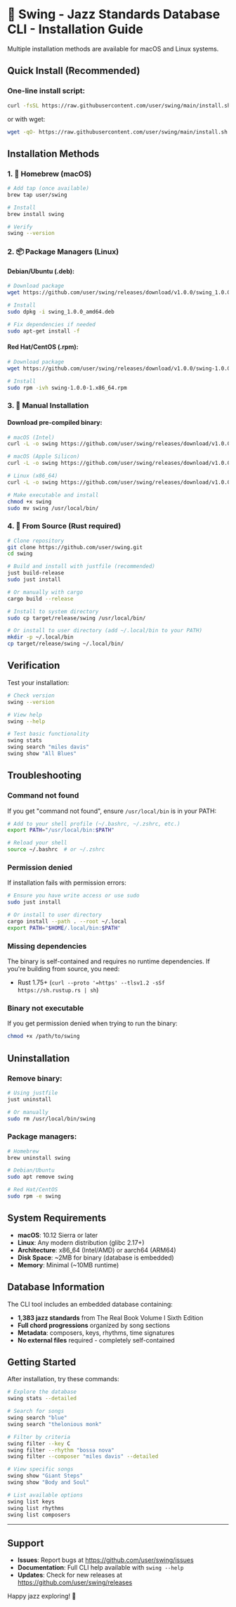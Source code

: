 # 🎵 Swing - Jazz Standards Database CLI - Installation Guide

Multiple installation methods are available for macOS and Linux systems.

## Quick Install (Recommended)

### One-line install script:
```bash
curl -fsSL https://raw.githubusercontent.com/user/swing/main/install.sh | bash
```

or with wget:
```bash
wget -qO- https://raw.githubusercontent.com/user/swing/main/install.sh | bash
```

## Installation Methods

### 1. 🍺 Homebrew (macOS)

```bash
# Add tap (once available)
brew tap user/swing

# Install
brew install swing

# Verify
swing --version
```

### 2. 📦 Package Managers (Linux)

#### Debian/Ubuntu (.deb):
```bash
# Download package
wget https://github.com/user/swing/releases/download/v1.0.0/swing_1.0.0_amd64.deb

# Install
sudo dpkg -i swing_1.0.0_amd64.deb

# Fix dependencies if needed
sudo apt-get install -f
```

#### Red Hat/CentOS (.rpm):
```bash
# Download package  
wget https://github.com/user/swing/releases/download/v1.0.0/swing-1.0.0-1.x86_64.rpm

# Install
sudo rpm -ivh swing-1.0.0-1.x86_64.rpm
```

### 3. 🔧 Manual Installation

#### Download pre-compiled binary:
```bash
# macOS (Intel)
curl -L -o swing https://github.com/user/swing/releases/download/v1.0.0/swing-macos-x86_64

# macOS (Apple Silicon)
curl -L -o swing https://github.com/user/swing/releases/download/v1.0.0/swing-macos-aarch64

# Linux (x86_64)
curl -L -o swing https://github.com/user/swing/releases/download/v1.0.0/swing-linux-x86_64

# Make executable and install
chmod +x swing
sudo mv swing /usr/local/bin/
```

### 4. 🦀 From Source (Rust required)

```bash
# Clone repository
git clone https://github.com/user/swing.git
cd swing

# Build and install with justfile (recommended)
just build-release
sudo just install

# Or manually with cargo
cargo build --release

# Install to system directory
sudo cp target/release/swing /usr/local/bin/

# Or install to user directory (add ~/.local/bin to your PATH)
mkdir -p ~/.local/bin
cp target/release/swing ~/.local/bin/
```

## Verification

Test your installation:

```bash
# Check version
swing --version

# View help
swing --help

# Test basic functionality
swing stats
swing search "miles davis"
swing show "All Blues"
```

## Troubleshooting

### Command not found
If you get "command not found", ensure `/usr/local/bin` is in your PATH:

```bash
# Add to your shell profile (~/.bashrc, ~/.zshrc, etc.)
export PATH="/usr/local/bin:$PATH"

# Reload your shell
source ~/.bashrc  # or ~/.zshrc
```

### Permission denied
If installation fails with permission errors:

```bash
# Ensure you have write access or use sudo
sudo just install

# Or install to user directory
cargo install --path . --root ~/.local
export PATH="$HOME/.local/bin:$PATH"
```

### Missing dependencies
The binary is self-contained and requires no runtime dependencies. If you're building from source, you need:

- Rust 1.75+ (`curl --proto '=https' --tlsv1.2 -sSf https://sh.rustup.rs | sh`)

### Binary not executable
If you get permission denied when trying to run the binary:

```bash
chmod +x /path/to/swing
```

## Uninstallation

### Remove binary:
```bash
# Using justfile
just uninstall

# Or manually
sudo rm /usr/local/bin/swing
```

### Package managers:
```bash
# Homebrew
brew uninstall swing

# Debian/Ubuntu
sudo apt remove swing

# Red Hat/CentOS
sudo rpm -e swing
```

## System Requirements

- **macOS**: 10.12 Sierra or later
- **Linux**: Any modern distribution (glibc 2.17+)
- **Architecture**: x86_64 (Intel/AMD) or aarch64 (ARM64)
- **Disk Space**: ~2MB for binary (database is embedded)
- **Memory**: Minimal (~10MB runtime)

## Database Information

The CLI tool includes an embedded database containing:
- **1,383 jazz standards** from The Real Book Volume I Sixth Edition
- **Full chord progressions** organized by song sections
- **Metadata**: composers, keys, rhythms, time signatures
- **No external files** required - completely self-contained

## Getting Started

After installation, try these commands:

```bash
# Explore the database
swing stats --detailed

# Search for songs
swing search "blue"
swing search "thelonious monk"

# Filter by criteria  
swing filter --key C
swing filter --rhythm "bossa nova"
swing filter --composer "miles davis" --detailed

# View specific songs
swing show "Giant Steps"
swing show "Body and Soul"

# List available options
swing list keys
swing list rhythms
swing list composers
```

---

## Support

- **Issues**: Report bugs at https://github.com/user/swing/issues
- **Documentation**: Full CLI help available with `swing --help`
- **Updates**: Check for new releases at https://github.com/user/swing/releases

Happy jazz exploring! 🎵